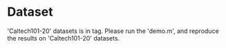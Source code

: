 # Dataset
'Caltech101-20' datasets is in tag.
Please run the 'demo.m', and reproduce the results on 'Caltech101-20' datasets.


